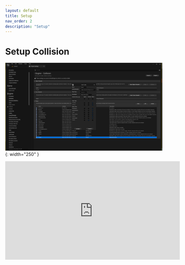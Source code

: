 ```yaml
---
layout: default
title: Setup
nav_order: 2
description: "Setup"
---
```


# Setup Collision

![](/assets/images/collision.png){: width="250" }

<iframe width="560" height="315" src="https://www.youtube.com/embed/UgMtKuf6eFQ" title="YouTube video player" frameborder="0" allow="accelerometer; autoplay; clipboard-write; encrypted-media; gyroscope; picture-in-picture" allowfullscreen></iframe>
